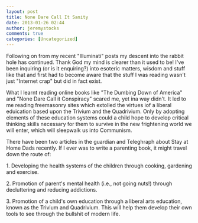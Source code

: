 ```yaml
---
layout: post
title: None Dare Call It Sanity
date: 2013-01-26 02:44
author: jeremystocks
comments: true
categories: [Uncategorized]
---
```

<p>Following on from my recent "Illuminati" posts my descent into the rabbit hole has continued. Thank God my mind is clearer than it used to be! I've been inquiring (or is it enquiring?) into esoteric matters, wisdom and stuff like that and first had to become aware that the stuff I was reading wasn't just "Internet crap" but did in fact exist.</p><p>What I learnt reading online books like "The Dumbing Down of America" and "None Dare Call it Conspiracy" scared me, yet ina way didn't. It led to me reading freemasonry sites which extolled the virtues iof a liberal eduication based upon the Trivium and the Quadrivium. Only by adopting elements of these education systems could a child hope to develop critical thinking skills necessary for them to survive in the new frightening world we will enter, which will sleepwalk us into Communism.</p><p>There have been two articles in the guardian and Teleghraph about Stay at Home Dads recently. If I ever was to write a parenting book, it might travel down the route of:</p><p>1. Developing the health systems of the children through cooking, gardening and exercise.</p><p>2. Promotion of parent's mental health (i.e., not going nuts!) through decluttering and reducing addictions.</p><p>3. Promotion of a child's own education through a liberal arts education, known as the Trivium and Quadrivium. This will help them develop their own tools to see through the bullshit of modern life.</p>
